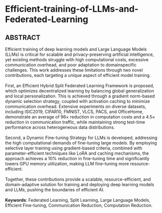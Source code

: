 # Efficient-training-of-LLMs-and-Federated-Learning
## ABSTRACT
Efficient training of deep learning models and Large Language Models (LLMs) is critical
for scalable and privacy-preserving artificial intelligence, yet existing methods struggle with
high computational costs, excessive communication overhead, and poor adaptation to domainspecific
challenges. This work addresses these limitations through two novel contributions,
each targeting a unique aspect of efficient model training.<br><br>
First, an Efficient Hybrid Split Federated Learning Framework is proposed, which optimizes
decentralized learning by balancing global generalization and local personalization. This
is achieved through a gradient norm-based dynamic selection strategy, coupled with activation
caching to minimize communication overhead. Extensive experiments on diverse datasets,
including ISIC2019, CIFAR10, FMNIST, VLCS, PACS, and OfficeHome, demonstrate an average
of 96× reduction in computation costs and a 4.5× reduction in communication traffic,
while maintaining strong test-time performance across heterogeneous data distributions.<br><br>
Second, a Dynamic Fine-tuning Strategy for LLMs is developed, addressing the high computational
demands of fine-tuning large models. By employing selective layer training using
gradient-based criteria, combined with parameter-efficient techniques like LoRA and caching
mechanisms, the approach achieves a 10% reduction in fine-tuning time and significantly lowers
GPU memory utilization, making LLM fine-tuning more resource-efficient.<br><br>
Together, these contributions provide a scalable, resource-efficient, and domain-adaptive solution
for training and deploying deep learning models and LLMs, pushing the boundaries of
efficient AI.<br><br>
**Keywords**: Federated Learning, Split Learning, Large Language Models, Efficient Fine-tuning,
Communication Reduction, Computation Reduction.
